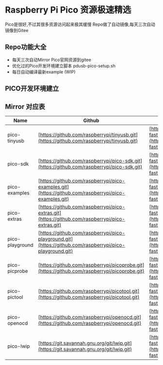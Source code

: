 # Raspberry Pi Pico 资源极速精选

Pico是很好,不过其很多资源访问起来极其缓慢
Repo做了自动镜像,每天三次自动镜像到Gitee

## Repo功能大全

- 每天三次自动Mirror Pico官网资源到gitee
- 优化过的Pico开发环境建立脚本 pdusb-pico-setup.sh
- 每日自动编译最新example (WIP)

## PICO开发环境建立




## Mirror 对应表

| Name  |  Github  |  Gitee  |
 |---|---|---|
| pico-tinyusb   |  [https://github.com/raspberrypi/tinyusb.git](https://github.com/raspberrypi/tinyusb.git)   | [https://gitee.com/pdusb/pdusb-fast-pico-tinyusb.git](https://gitee.com/pdusb/pdusb-fast-pico-tinyusb.git)   |
| pico-sdk   | [https://github.com/raspberrypi/pico-sdk.git](https://github.com/raspberrypi/pico-sdk.git)            |     [https://gitee.com/pdusb/pdusb-fast-pico-sdk.git](https://gitee.com/pdusb/pdusb-fast-pico-sdk.git)  |
| pico-examples   | [https://github.com/raspberrypi/pico-examples.git](https://github.com/raspberrypi/pico-examples.git)            |     [https://gitee.com/pdusb/pdusb-fast-pico-examples.git](https://gitee.com/pdusb/pdusb-fast-pico-examples.git)  |
| pico-extras   | [https://github.com/raspberrypi/pico-extras.git](https://github.com/raspberrypi/pico-extras.git)            |     [https://gitee.com/pdusb/pdusb-fast-pico-extras.git](https://gitee.com/pdusb/pdusb-fast-pico-extras.git)  |
| pico-playground   | [https://github.com/raspberrypi/pico-playground.git](https://github.com/raspberrypi/pico-playground.git)            |     [https://gitee.com/pdusb/pdusb-fast-pico-playground.git](https://gitee.com/pdusb/pdusb-fast-pico-playground.git)  |
| pico-picprobe   | [https://github.com/raspberrypi/picoprobe.git](https://github.com/raspberrypi/picoprobe.git)            |     [https://gitee.com/pdusb/pdusb-fast-picoprobe.git](https://gitee.com/pdusb/pdusb-fast-picoprobe.git)  |
| pico-pictool   | [https://github.com/raspberrypi/picotool.git](https://github.com/raspberrypi/picotool.git)            |     [https://gitee.com/pdusb/pdusb-fast-picotool.git](https://gitee.com/pdusb/pdusb-fast-picotool.git)  |
| pico-openocd   | [https://github.com/raspberrypi/openocd.git](https://github.com/raspberrypi/openocd.git)            |     [https://gitee.com/pdusb/pdusb-fast-openocd.git](https://gitee.com/pdusb/pdusb-fast-openocd.git)  |
| pico-lwip   | [https://git.savannah.gnu.org/git/lwip.git](https://git.savannah.gnu.org/git/lwip.git)            |     [https://gitee.com/pdusb/pdusb-fast-lwip.git](https://gitee.com/pdusb/pdusb-fast-lwip.git)  |


